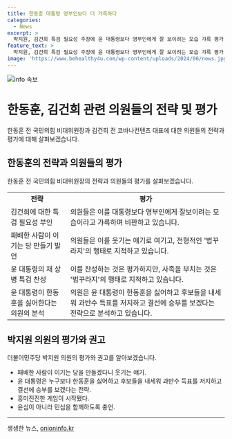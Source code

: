 ```yaml
---
title: 한동훈 대통령 영부인보다 더 갸륵하다
categories:
  - News
excerpt: >
  박지원, 김건희 특검 필요성 주장에 윤 대통령보다 영부인에게 잘 보이려는 모습 갸륵 평가 박 의원은 SNS를 통해 김건희 전 코바나컨텐츠 대표에 대한 특별수사 필요성을 강조하며, 한동훈 전 국민의힘 비상대책위원장의 발언을 비판했다. 또한, 윤대통령의 선거 전략과 관련하여 한동훈을 싫어하며 1차 과반수 득표 저지하고 결선으로 승부보는 전략이라고 분석하며 선거의 신경전이 시작됐다고 언급하고 있다.
feature_text: >
  박지원, 김건희 특검 필요성 주장에 윤 대통령보다 영부인에게 잘 보이려는 모습 갸륵 평가 박 의원은 SNS를 통해 김건희 전 코바나컨텐츠 대표에 대한 특별수사 필요성을 강조하며, 한동훈 전 국민의힘 비상대책위원장의 발언을 비판했다. 또한, 윤대통령의 선거 전략과 관련하여 한동훈을 싫어하며 1차 과반수 득표 저지하고 결선으로 승부보는 전략이라고 분석하며 선거의 신경전이 시작됐다고 언급하고 있다.
image: 'https://www.behealthy4u.com/wp-content/uploads/2024/06/news.jpg'
---
```


<p><img src="https://www.behealthy4u.com/wp-content/uploads/2024/06/news.jpg" alt="info 속보" /></p>

<h1>한동훈, 김건희 관련 의원들의 전략 및 평가</h1>

<p data-ke-size="size16">한동훈 전 국민의힘 비대위원장과 김건희 전 코바나컨텐츠 대표에 대한 의원들의 전략과 평가에 대해 살펴보겠습니다.</p>

<h2 data-ke-size="size26">한동훈의 전략과 의원들의 평가</h2>

<p data-ke-size="size16">한동훈 전 국민의힘 비대위원장의 전략과 의원들의 평가를 살펴보겠습니다.</p>

<table>
    <tr>
        <td style="text-align: center; height: 17px;"><b>전략</b></td>
        <td style="text-align: center; height: 17px;"><b>평가</b></td>
    </tr>
    <tr>
        <td>김건희에 대한 특검 필요성 부인</td>
        <td>의원들은 이를 대통령보다 영부인에게 잘보이려는 모습이라고 갸륵하며 비판하고 있습니다.</td>
    </tr>
    <tr>
        <td>패배한 사람이 이기는 당 만들기 발언</td>
        <td>의원들은 이를 웃기는 얘기로 여기고, 전형적인 '법꾸라지'의 행태로 지적하고 있습니다.</td>
    </tr>
    <tr>
        <td>윤 대통령의 채 상병 특검 찬성</td>
        <td>이를 찬성하는 것은 평가하지만, 사족을 부치는 것은 '법꾸라지'의 행태로 지적하고 있습니다.</td>
    </tr>
    <tr>
        <td>윤 대통령이 한동훈을 싫어한다는 의원의 분석</td>
        <td>의원은 윤 대통령이 한동훈을 싫어하고 후보들을 내세워 과반수 득표를 저지하고 결선에 승부를 보겠다는 전략으로 분석하고 있습니다.</td>
    </tr>
</table>

<h2 data-ke-size="size26">박지원 의원의 평가와 권고</h2>

<p data-ke-size="size16">더불어민주당 박지원 의원의 평가와 권고를 알아보겠습니다.</p>

<ul>
    <li>패배한 사람이 이기는 당을 만들겠다니 웃기는 얘기.</li>
    <li>윤 대통령은 누구보다 한동훈을 싫어하고 후보들을 내세워 과반수 득표를 저지하고 결선에 승부를 보겠다는 전략.</li>
    <li>흥미진진한 게임이 시작됐다.</li>
    <li>윤심이 아니라 민심을 함께하도록 충언.</li>
</ul>

<hr>
생생한 뉴스, <a href="https://onioninfo.kr" rel="dofollow">onioninfo.kr</a>


